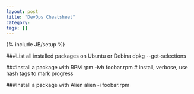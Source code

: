 ```yaml
---
layout: post
title: "DevOps Cheatsheet"
category: 
tags: []
---
```

{% include JB/setup %}

###List all installed packages on Ubuntu or Debina
    dpkg --get-selections

###Install a package with RPM
    rpm -ivh foobar.rpm  # install, verbose, use hash tags to mark progress

###Install a package with Alien
    alien -i foobar.rpm